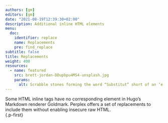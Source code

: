 ```yaml
---
authors: [gm]
editors: [gm]
date: "2021-08-19T12:39:30+02:00"
description: Additional inline HTML elements
menu:
  doc:
    identifier: replace
    name: Replacements
    pre: find_replace
subtitle: false
title: Replacements
weight: 400
resources:
  - name: featured
    src: brett-jordan-DDupbpu4MS4-unsplash.jpg
    params:
      alt: Scrabble stones forming the word “Substitut” short of an ‘e’
---
```


Some HTML inline tags have no corresponding element in Hugo’s Markdown renderer Goldmark. Perplex offers a set of replacements to include them without enabling insecure raw HTML.  
{.p-first} <!--more-->
